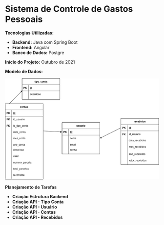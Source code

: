 
# Sistema de Controle de Gastos Pessoais

**Tecnologias Utilizadas:**

 - **Backend:** Java com Spring Boot
 - **Frontend:** Angular
 -  **Banco de Dados:** Postgre

**Início do Projeto:** Outubro de 2021

**Modelo de Dados:**

![Modelo de dados](https://github.com/filipemot/sistema_controle_gastos_mensais/blob/main/database/database.drawio.png)

**Planejamento de Tarefas**

- **Criação Estrutura Backend**
- **Criação API - Tipo Conta**
- **Criação API - Usuário**
- **Criação API - Contas**
- **Criação API - Recebidos**


